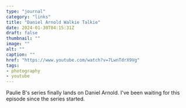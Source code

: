 ```yaml
---
type: "journal"
category: "links"
title: "Daniel Arnold Walkie Talkie"
date: 2024-01-30T04:15:31Z
draft: false
thumbnail: ""
image: ""
alt: ""
caption: ""
href: "https://www.youtube.com/watch?v=7LwnTdrX9Vg"
tags:
- photography
- youtube
---
```


Paulie B's series finally lands on Daniel Arnold. I've been waiting for this episode since the series started.
